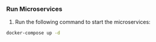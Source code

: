 ### Run Microservices

1. Run the following command to start the microservices:

```bash
docker-compose up -d
```
